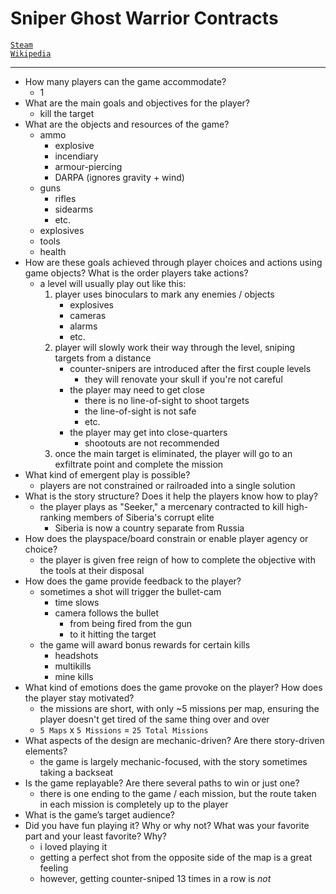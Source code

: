 # Sniper Ghost Warrior Contracts
[`Steam`](https://store.steampowered.com/app/973580/Sniper_Ghost_Warrior_Contracts/)\
[`Wikipedia`](https://en.wikipedia.org/wiki/Sniper_Ghost_Warrior_Contracts)
***
- How many players can the game accommodate?
	- 1
- What are the main goals and objectives for the player?
	- kill the target
- What are the objects and resources of the game?
	- ammo
		- explosive
		- incendiary
		- armour-piercing
		- DARPA (ignores gravity + wind)
	- guns
		- rifles
		- sidearms
		- etc.
	- explosives
	- tools
	- health
- How are these goals achieved through player choices and actions using game objects? What is the order players take actions?
	- a level will usually play out like this:
		1. player uses binoculars to mark any enemies / objects
			- explosives
			- cameras
			- alarms
			- etc.
		1. player will slowly work their way through the level, sniping targets from a distance
			- counter-snipers are introduced after the first couple levels
				- they will renovate your skull if you're not careful
			- the player may need to get close
				- there is no line-of-sight to shoot targets
				- the line-of-sight is not safe
				- etc.
			- the player may get into close-quarters
				- shootouts are not recommended
		1. once the main target is eliminated, the player will go to an exfiltrate point and complete the mission
- What kind of emergent play is possible?
	- players are not constrained or railroaded into a single solution
- What is the story structure? Does it help the players know how to play?
	- the player plays as "Seeker," a mercenary contracted to kill high-ranking members of Siberia's corrupt elite
		- Siberia is now a country separate from Russia
- How does the playspace/board constrain or enable player agency or choice?
	- the player is given free reign of how to complete the objective with the tools at their disposal
- How does the game provide feedback to the player?
	- sometimes a shot will trigger the bullet-cam
		- time slows
		- camera follows the bullet
			- from being fired from the gun
			- to it hitting the target
	- the game will award bonus rewards for certain kills
		- headshots
		- multikills
		- mine kills
- What kind of emotions does the game provoke on the player? How does the player stay motivated?
	- the missions are short, with only ~5 missions per map, ensuring the player doesn't get tired of the same thing over and over
	- `5 Maps` x `5 Missions` = `25 Total Missions`
- What aspects of the design are mechanic-driven? Are there story-driven elements?
	- the game is largely mechanic-focused, with the story sometimes taking a backseat
- Is the game replayable? Are there several paths to win or just one?
	- there is one ending to the game / each mission, but the route taken in each mission is completely up to the player
- What is the game’s target audience?
- Did you have fun playing it? Why or why not? What was your favorite part and your least favorite? Why?
	- i loved playing it
	- getting a perfect shot from the opposite side of the map is a great feeling
	- however, getting counter-sniped 13 times in a row is _not_
